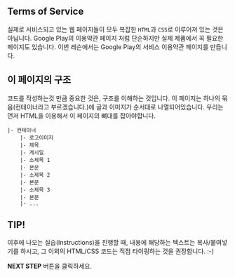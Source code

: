 ## Terms of Service
실제로 서비스되고 있는 웹 페이지들이 모두 복잡한 `HTML`과 `CSS`로 이루어져 있는 것은 아닙니다. Google Play의 이용약관 페이지 처럼 단순하지만 실제 제품에서 꼭 필요한 페이지도 있습니다. 이번 레슨에서는 Google Play의 서비스 이용약관 페이지를 만듭니다.



## 이 페이지의 구조
코드를 작성하는것 만큼 중요한 것은, 구조를 이해하는 것입니다. 이 페이지는 하나의 묶음(컨테이너라고 부르겠습니다.)에 글과 이미지가 순서대로 나열되어있습니다. 우리는 먼저 HTML을 이용해서 이 페이지의 뼈대를 잡아야합니다.
```
|- 컨테이너
    |- 로고이미지
    |- 제목
    |- 게시일
    |- 소제목 1 
    |- 본문
    |- 소제목 2
    |- 본문
    |- 소제목 3
    |- 본문
    |- ...
```



## TIP!
이후에 나오는 실습(Instructions)을 진행할 때, 내용에 해당하는 텍스트는 복사/붙여넣기를 하시고, 그 이외의 HTML/CSS 코드는 직접 타이핑하는 것을 권장합니다. :-)



**NEXT STEP** 버튼을 클릭하세요.